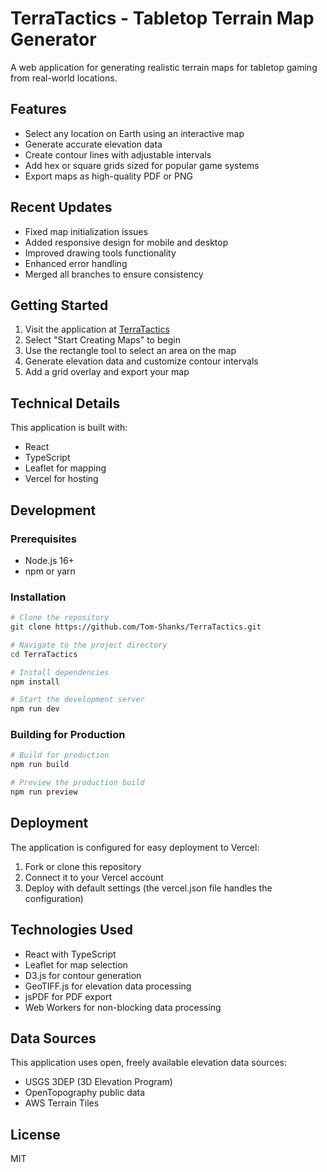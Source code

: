 # TerraTactics - Tabletop Terrain Map Generator

A web application for generating realistic terrain maps for tabletop gaming from real-world locations.

## Features

- Select any location on Earth using an interactive map
- Generate accurate elevation data
- Create contour lines with adjustable intervals
- Add hex or square grids sized for popular game systems
- Export maps as high-quality PDF or PNG

## Recent Updates

- Fixed map initialization issues
- Added responsive design for mobile and desktop
- Improved drawing tools functionality
- Enhanced error handling
- Merged all branches to ensure consistency

## Getting Started

1. Visit the application at [TerraTactics](https://terratactics.vercel.app/)
2. Select "Start Creating Maps" to begin
3. Use the rectangle tool to select an area on the map
4. Generate elevation data and customize contour intervals
5. Add a grid overlay and export your map

## Technical Details

This application is built with:
- React
- TypeScript
- Leaflet for mapping
- Vercel for hosting

## Development

### Prerequisites

- Node.js 16+
- npm or yarn

### Installation

```bash
# Clone the repository
git clone https://github.com/Tom-Shanks/TerraTactics.git

# Navigate to the project directory
cd TerraTactics

# Install dependencies
npm install

# Start the development server
npm run dev
```

### Building for Production

```bash
# Build for production
npm run build

# Preview the production build
npm run preview
```

## Deployment

The application is configured for easy deployment to Vercel:

1. Fork or clone this repository
2. Connect it to your Vercel account
3. Deploy with default settings (the vercel.json file handles the configuration)

## Technologies Used

- React with TypeScript
- Leaflet for map selection
- D3.js for contour generation
- GeoTIFF.js for elevation data processing
- jsPDF for PDF export
- Web Workers for non-blocking data processing

## Data Sources

This application uses open, freely available elevation data sources:

- USGS 3DEP (3D Elevation Program)
- OpenTopography public data
- AWS Terrain Tiles

## License

MIT

